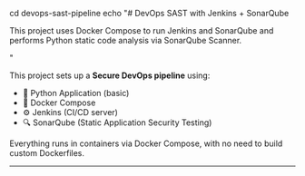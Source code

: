 cd devops-sast-pipeline
echo "# DevOps SAST with Jenkins + SonarQube

This project uses Docker Compose to run Jenkins and SonarQube and performs Python static code analysis via SonarQube Scanner.

"

This project sets up a **Secure DevOps pipeline** using:

- 🐍 Python Application (basic)
- 🐳 Docker Compose
- ⚙️ Jenkins (CI/CD server)
- 🔍 SonarQube (Static Application Security Testing)

Everything runs in containers via Docker Compose, with no need to build custom Dockerfiles.

---
